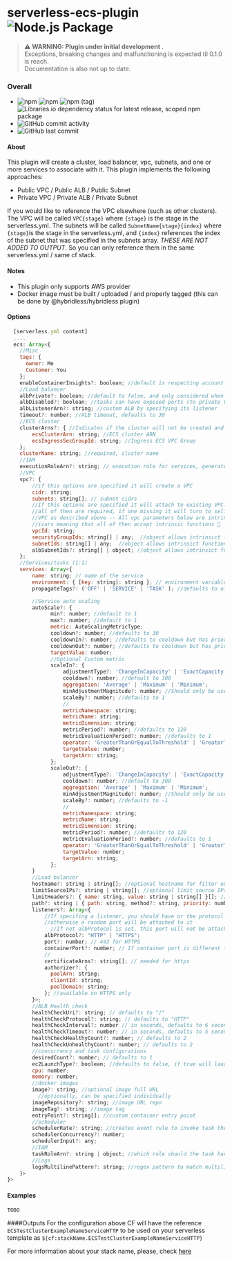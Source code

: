 # serverless-ecs-plugin ![Node.js Package](https://github.com/hybridless/serverless-ecs-plugin/workflows/Node.js%20Package/badge.svg)

> **⚠ WARNING: Plugin under initial development .**  
> Exceptions, breaking changes and malfunctioning is expected til 0.1.0 is reach. \
> Documentation is also not up to date.

### Overall

- ![npm](https://img.shields.io/npm/dy/@hybridless/serverless-ecs-plugin) ![npm](https://img.shields.io/npm/v/@hybridless/serverless-ecs-plugin) ![npm (tag)](https://img.shields.io/npm/v/@hybridless/serverless-ecs-plugin/latest) ![Libraries.io dependency status for latest release, scoped npm package](https://img.shields.io/librariesio/release/npm/@hybridless/serverless-ecs-plugin)
- ![GitHub commit activity](http://img.shields.io/github/commit-activity/m/hybridless/serverless-ecs-plugin)
- ![GitHub last commit](http://img.shields.io/github/last-commit/hybridless/serverless-ecs-plugin)

#### About
This plugin will create a cluster, load balancer, vpc, subnets, and one or more services to associate with it. This plugin implements the following approaches:

- Public VPC / Public ALB / Public Subnet 
- Private VPC / Private ALB / Private Subnet

If you would like to reference the VPC elsewhere (such as other clusters). The VPC will be called `VPC{stage}` where `{stage}` is the stage in the serverless.yml. The subnets will be called `SubnetName{stage}{index}` where `{stage}`is the stage in the serverless.yml, and `{index}` references the index of the subnet that was specified in the subnets array. *THESE ARE NOT ADDED TO OUTPUT*. So you can only reference them in the same serverless.yml / same cf stack.

#### Notes
- This plugin only supports AWS provider
- Docker image must be built / uploaded / and properly tagged (this can be done by @hybridless/hybridless plugin)

#### Options
```javascript
  [serverless.yml content]
  ....
  ecs: Array<{
    //Misc
    tags: {
      owner: Me
      Customer: You
    };
    enableContainerInsights?: boolean; //default is respecting account settings
    //Load balancer
    albPrivate?: boolean; //default to false, and only considered when auto creating ALB (no listener specified)
    albDisabled?: boolean; //tasks can have exposed ports (to private VPC) but no alb attached to it
    albListenerArn?: string; //custom ALB by specifying its listener
    timeout?: number; //ALB timeout, defaults to 30
    //ECS cluster
    clusterArns?: { //Indicates if the cluster will not be created and an shared ECS cluster should be used instead
        ecsClusterArn: string; //ECS cluster ARN
        ecsIngressSecGroupId: string; //Ingress ECS VPC Group 
    };
    clusterName: string; //required, cluster name
    //IAM
    executionRoleArn?: string; // execution role for services, generated if not specified
    //VPC
    vpc?: {
        //if this options are specified it will create a VPC
        cidr: string;
        subnets: string[]; // subnet cidrs
        //If this options are specified it will attach to existing VPC.
        //all of then are required, if one missing it will turn to self-created 
        //VPC as described above -- All vpc parameters below are intrinsic safe 
        //ivars meaning that all of then accept intrinsic functions 💪
        vpcId: string;
        securityGroupIds: string[] | any;  //object allows intrinsict functions
        subnetIds: string[] | any;  //object allows intrinsict functions
        albSubnetIds?: string[] | object; //object allows intrinsict functions -- will superseed subnetsIds for the ALB if specified
    };
    //Services/tasks (1:1)
    services: Array<{
        name: string; // name of the service
        environment: { [key: string]: string }; // environment variables passed to docker container
        propagateTags?: ('OFF' | 'SERVICE' | 'TASK' ); //defaults to off

        //Service auto scaling
        autoScale?: {
              min?: number; //default to 1
              max?: number; //default to 1
              metric: AutoScalingMetricType;
              cooldown?: number; //defaults to 30
              cooldownIn?: number; //defaults to cooldown but has priority over it
              cooldownOut?: number; //defaults to cooldown but has priority over it
              targetValue: number;
              //Optional Custom metric
              scaleIn?: {
                  adjustmentType?: 'ChangeInCapacity' | 'ExactCapacity' | 'PercentChangeInCapacity'; //defaults to ChangeInCapacity
                  cooldown?: number; //default to 300
                  aggregation: 'Average' | 'Maximum' | 'Minimum';
                  minAdjustmentMagnitude?: number; //Should only be used with PercentChangeInCapacity
                  scaleBy?: number; //defaults to 1
                  //
                  metricNamespace: string;
                  metricName: string;
                  metricDimension: string;
                  metricPeriod?: number; //defaults to 120
                  metricEvaluationPeriod?: number; //defaults to 1
                  operator: 'GreaterThanOrEqualToThreshold' | 'GreaterThanThreshold' | 'LessThanThreshold' | 'LessThanOrEqualToThreshold' | 'LessThanLowerOrGreaterThanUpperThreshold' | 'LessThanLowerThreshold' | 'GreaterThanUpperThreshold';
                  targetValue: number;
                  targetArn: string;
              };
              scaleOut?: {
                  adjustmentType?: 'ChangeInCapacity' | 'ExactCapacity' | 'PercentChangeInCapacity'; //defaults to ChangeInCapacity
                  cooldown?: number; //default to 300
                  aggregation: 'Average' | 'Maximum' | 'Minimum';
                  minAdjustmentMagnitude?: number; //Should only be used with PercentChangeInCapacity
                  scaleBy?: number; //defaults to -1
                  //
                  metricNamespace: string;
                  metricName: string;
                  metricDimension: string;
                  metricPeriod?: number; //defaults to 120
                  metricEvaluationPeriod?: number; //defaults to 1
                  operator: 'GreaterThanOrEqualToThreshold' | 'GreaterThanThreshold' | 'LessThanThreshold' | 'LessThanOrEqualToThreshold' | 'LessThanLowerOrGreaterThanUpperThreshold' | 'LessThanLowerThreshold' | 'GreaterThanUpperThreshold';
                  targetValue: number;
                  targetArn: string;
              };
        }
        //Load balancer
        hostname?: string | string[]; //optional hostname for filter on ALB 
        limitSourceIPs?: string | string[]; //optional limit source IPs on ALB (only request made by the specified source IPs are allowed)
        limitHeaders?: { name: string, value: string | string[] }[]; //optional limit headers on ALB (only requests made with the specified headers are allowed)
        path?: string | { path: string, method?: string, priority: number }[]; // path which the ALB should send traffic to, defaults '*' (everything) and users priority 1 on the ALB
        listeners?: Array<{
            //If specifing a listener, you should have or the protocol or the port set,
            //otherwise a random port will be attached to it
              //If not albProtocol is set, this port will not be attached to the ALB
            albProtocol?: "HTTP" | "HTTPS";
            port?: number; // 443 for HTTPS
            containerPort?: number; // If container port is different than the one exposed on the ALB, container port can be specified, e.g. 8080
            //
            certificateArns?: string[]; // needed for https
            authorizer?: {
              poolArn: string;
              clientId: string;
              poolDomain: string;
            }; //available on HTTPS only
        }>;
        //ALB Health check
        healthCheckUri?: string; // defaults to "/"
        healthCheckProtocol?: string; // defaults to "HTTP"
        healthCheckInterval?: number // in seconds, defaults to 6 seconds
        healthCheckTimeout?: number; // in seconds, defaults to 5 seconds
        healthCheckHealthyCount?: number; // defaults to 2
        healthCheckUnhealthyCount?: number; // defaults to 2
        //concurrency and task configurations
        desiredCount?: number; // defaults to 1
        ec2LaunchType?: boolean; //defaults to false, if true will laucnh task into EC2
        cpu: number;
        memory: number;
        //docker images
        image?: string; //optional image full URL
          //optionally, can be specified individually
        imageRepository?: string; //image URL repo
        imageTag?: string; //image tag
        entryPoint?: string[]; //custom container entry point
        //scheduler
        schedulerRate?: string; //creates event rule to invoke task the concurrency below or if not specified it will use 1
        schedulerConcurrency?: number;
        schedulerInput?: any;
        //IAM
        taskRoleArn?: string | object; //which role should the task have
        //Logs
        logsMultilinePattern?: string; //regex pattern to match multiline logs (useful for js objects for example)
    }>
}>
```





#### Examples
```TODO```

####Outputs
  For the configuration above CF will have the reference `ECSTestClusterExampleNameServiceHTTP` to be used on your serverless template as `${cf:stackName.ECSTestClusterExampleNameServiceHTTP}`

  For more information about your stack name, please, check [here][1] 
  
  [1]: https://serverless.com/framework/docs/providers/aws/guide/variables#reference-cloudformation-outputs

